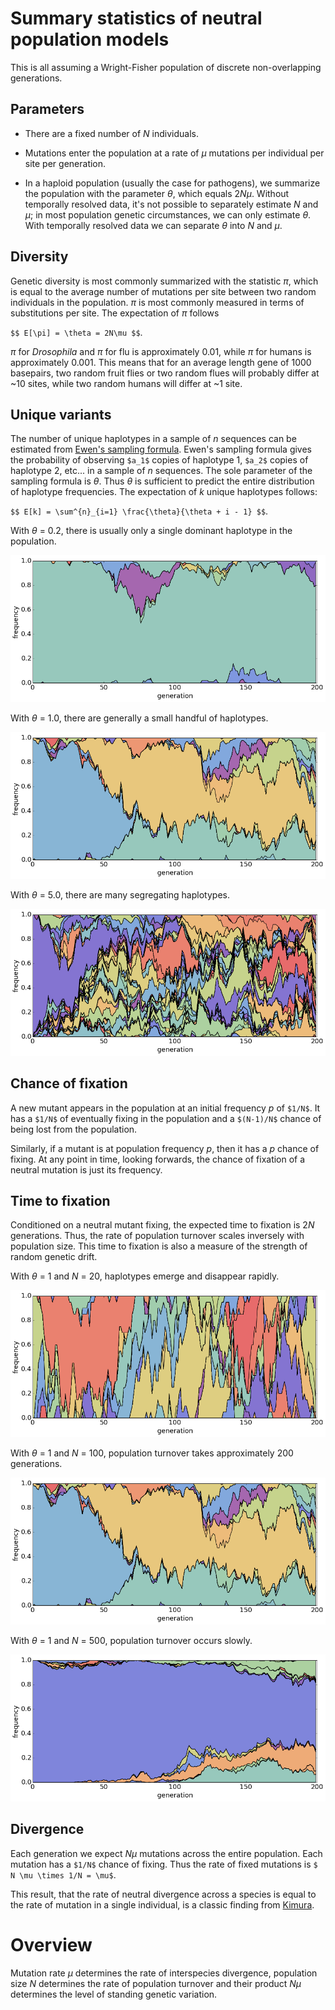 # Summary statistics of neutral population models

This is all assuming a Wright-Fisher population of discrete non-overlapping generations.

## Parameters

* There are a fixed number of *N* individuals.

* Mutations enter the population at a rate of *&mu;* mutations per individual per site per generation.

* In a haploid population (usually the case for pathogens), we summarize the population with the parameter *&theta;*, which equals 2*N&mu;*. Without temporally resolved data, it's not possible to separately estimate *N* and *&mu;*; in most population genetic circumstances, we can only estimate *&theta;*. With temporally resolved data we can separate *&theta;* into *N* and *&mu;*.

## Diversity

Genetic diversity is most commonly summarized with the statistic *&pi;*, which is equal to the average number of mutations per site between two random individuals in the population. *&pi;* is most commonly measured in terms of substitutions per site. The expectation of *&pi;* follows

`$$ E[\pi] = \theta = 2N\mu $$`.

*&pi;* for *Drosophila* and *&pi;* for flu is approximately 0.01, while *&pi;* for humans is approximately 0.001. This means that for an average length gene of 1000 basepairs, two random fruit flies or two random flues will probably differ at ~10 sites, while two random humans will differ at ~1 site.

## Unique variants

The number of unique haplotypes in a sample of *n* sequences can be estimated from [Ewen's sampling formula](https://en.wikipedia.org/wiki/Ewens's_sampling_formula). Ewen's sampling formula gives the probability of observing `$a_1$` copies of haplotype 1, `$a_2$` copies of haplotype 2, etc... in a sample of *n* sequences. The sole parameter of the sampling formula is *&theta;*. Thus *&theta;* is sufficient to predict the entire distribution of haplotype frequencies. The expectation of *k* unique haplotypes follows:

`$$ E[k] = \sum^{n}_{i=1} \frac{\theta}{\theta + i - 1} $$`.

With *&theta;* = 0.2, there is usually only a single dominant haplotype in the population.

![](images/trajectories_theta0.2_n100.png)

With *&theta;* = 1.0, there are generally a small handful of haplotypes.

![](images/trajectories_theta1_n100.png)

With *&theta;* = 5.0, there are many segregating haplotypes.

![](images/trajectories_theta5_n100.png)

## Chance of fixation

A new mutant appears in the population at an initial frequency *p* of `$1/N$`. It has a `$1/N$` of eventually fixing in the population and a `$(N-1)/N$` chance of being lost from the population.

Similarly, if a mutant is at population frequency *p*, then it has a *p* chance of fixing. At any point in time, looking forwards, the chance of fixation of a neutral mutation is just its frequency.

## Time to fixation

Conditioned on a neutral mutant fixing, the expected time to fixation is 2*N* generations. Thus, the rate of population turnover scales inversely with population size. This time to fixation is also a measure of the strength of random genetic drift.

With *&theta;* = 1 and *N* = 20, haplotypes emerge and disappear rapidly.

![](images/trajectories_theta1_n20.png)

With *&theta;* = 1 and *N* = 100, population turnover takes approximately 200 generations.

![](images/trajectories_theta1_n100.png)

With *&theta;* = 1 and *N* = 500, population turnover occurs slowly.

![](images/trajectories_theta1_n500.png)

## Divergence

Each generation we expect *N&mu;* mutations across the entire population. Each mutation has a `$1/N$` chance of fixing. Thus the rate of fixed mutations is `$ N \mu \times 1/N = \mu$`.

This result, that the rate of neutral divergence across a species is equal to the rate of mutation in a single individual, is a classic finding from [Kimura](http://www.blackwellpublishing.com/ridley/classictexts/kimura.pdf).

# Overview

Mutation rate *&mu;* determines the rate of interspecies divergence, population size *N* determines the rate of population turnover and their product *N&mu;* determines the level of standing genetic variation.
